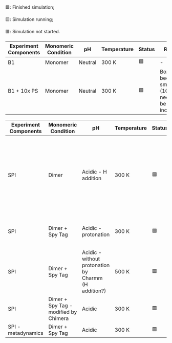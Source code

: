 🟩: Finished simulation;

🟨: Simulation running;

🟥: Simulation not started.

| Experiment Components | Monomeric Condition | pH | Temperature | Status | Result |
|-----------------------|---------------------|----|-------------|--------|--------|
| B1 | Monomer | Neutral | 300 K | 🟩 | - |
| B1 + 10x PS | Monomer | Neutral | 300 K | 🟩 | Box became small (100 Å), needs to be increased |

| Experiment Components | Monomeric Condition | pH | Temperature | Status | Result |
|-----------------------|---------------------|----|-------------|--------|--------|
| SPI | Dimer | Acidic - H addition | 300 K | 🟩 | 50 ns simulation, protein closed instead of opening - probably not sufficiently acidic to be at pH=5 |
| SPI | Dimer + Spy Tag | Acidic - protonation | 300 K | 🟩 | ~100 ns simulation, the protein did not open |
| SPI | Dimer + Spy Tag | Acidic - without protonation by Charmm (H addition?) | 500 K | 🟥 | - |
| SPI | Dimer + Spy Tag - modified by Chimera | Acidic | 300 K | 🟥 | - |
| SPI - metadynamics | Dimer + Spy Tag | Acidic | 300 K | 🟥 | - |
